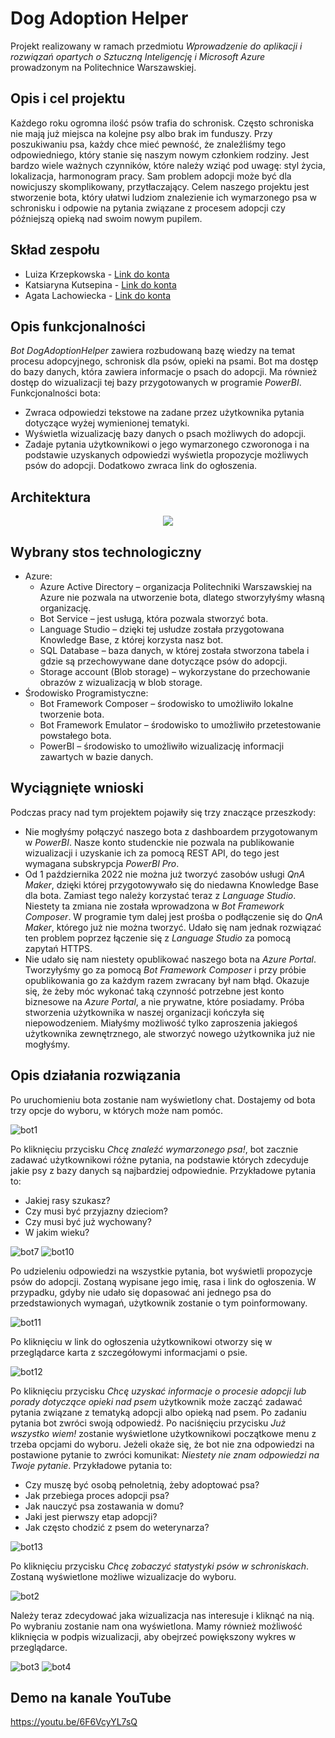 # Dog Adoption Helper
Projekt realizowany w ramach przedmiotu *Wprowadzenie do aplikacji i rozwiązań opartych o Sztuczną Inteligencję i Microsoft Azure* prowadzonym na Politechnice Warszawskiej.

## Opis i cel projektu
Każdego roku ogromna ilość psów trafia do schronisk. Często schroniska nie mają już miejsca na kolejne psy albo brak im funduszy. Przy poszukiwaniu psa, każdy chce mieć pewność, że znaleźliśmy tego odpowiedniego, który stanie się naszym nowym członkiem rodziny. Jest bardzo wiele ważnych czynników, które należy wziąć pod uwagę: styl życia, lokalizacja, harmonogram pracy. Sam problem adopcji może być dla nowicjuszy skomplikowany, przytłaczający. 
Celem naszego projektu jest stworzenie bota, który ułatwi ludziom znalezienie ich wymarzonego psa w schronisku i odpowie na pytania związane z procesem adopcji czy późniejszą opieką nad swoim nowym pupilem.

## Skład zespołu
* Luiza Krzepkowska - <a href ="https://github.com/luizalouise" targer="_blank">Link do konta</a>
* Katsiaryna Kutsepina - <a href ="https://github.com/kutsepka" targer="_blank">Link do konta</a>
* Agata Lachowiecka - <a href ="https://github.com/AgataLa" targer="_blank">Link do konta</a>

## Opis funkcjonalności
*Bot DogAdoptionHelper* zawiera rozbudowaną bazę wiedzy na temat procesu adopcyjnego, schronisk dla psów, opieki na psami. Bot ma dostęp do bazy danych, która zawiera informacje o psach do adopcji. Ma również dostęp do wizualizacji tej bazy przygotowanych w programie *PowerBI*. Funkcjonalności bota:
- Zwraca odpowiedzi tekstowe na zadane przez użytkownika pytania dotyczące wyżej wymienionej tematyki.
- Wyświetla wizualizację bazy danych o psach możliwych do adopcji.
- Zadaje pytania użytkownikowi o jego wymarzonego czworonoga i na podstawie uzyskanych odpowiedzi wyświetla propozycje możliwych psów do adopcji. Dodatkowo zwraca link do ogłoszenia.

## Architektura
<p align="center">
  <img src="https://user-images.githubusercontent.com/63157380/203542099-30f25e8b-e02e-4d4e-a20a-c031c3c98a61.png"/>
</p>

## Wybrany stos technologiczny

- Azure:
  - Azure Active Directory – organizacja Politechniki Warszawskiej na Azure nie pozwala na utworzenie bota, dlatego stworzyłyśmy własną organizację.
  - Bot Service – jest usługą, która pozwala stworzyć bota.
  - Language Studio – dzięki tej usłudze została przygotowana Knowledge Base, z której korzysta nasz bot.
  - SQL Database – baza danych, w której została stworzona tabela i gdzie są przechowywane dane dotyczące psów do adopcji.
  - Storage account (Blob storage) – wykorzystane do przechowanie obrazów z wizualizacją w blob storage.
- Środowisko Programistyczne:
  - Bot Framework Composer – środowisko to umożliwiło lokalne tworzenie bota.
  - Bot Framework Emulator – środowisko to umożliwiło przetestowanie powstałego bota.
  - PowerBI – środowisko to umożliwiło wizualizację informacji zawartych w bazie danych.
  
## Wyciągnięte wnioski
Podczas pracy nad tym projektem pojawiły się trzy znaczące przeszkody:
- Nie mogłyśmy połączyć naszego bota z dashboardem przygotowanym w *PowerBI*. Nasze konto studenckie nie pozwala na publikowanie wizualizacji i uzyskanie ich za pomocą REST API, do tego jest wymagana subskrypcja *PowerBI Pro*.
- Od 1 października 2022 nie można już tworzyć zasobów usługi *QnA Maker*, dzięki której przygotowywało się do niedawna Knowledge Base dla bota. Zamiast tego należy korzystać teraz z *Language Studio*. Niestety ta zmiana nie została wprowadzona w *Bot Framework Composer*. W programie tym dalej jest prośba o podłączenie się do *QnA Maker*, którego już nie można tworzyć. Udało się nam jednak rozwiązać ten problem poprzez łączenie się z *Language Studio* za pomocą zapytań HTTPS.
- Nie udało się nam niestety opublikować naszego bota na *Azure Portal*. Tworzyłyśmy go za pomocą *Bot Framework Composer* i przy próbie opublikowania go za każdym razem zwracany był nam błąd. Okazuje się, że żeby móc wykonać taką czynność potrzebne jest konto biznesowe na *Azure Portal*, a nie prywatne, które posiadamy. Próba stworzenia użytkownika w naszej organizacji kończyła się niepowodzeniem.  Miałyśmy możliwość tylko zaproszenia jakiegoś użytkownika zewnętrznego, ale stworzyć nowego użytkownika już nie mogłyśmy.

## Opis działania rozwiązania
Po uruchomieniu bota zostanie nam wyświetlony chat. Dostajemy od bota trzy opcje do wyboru, w których może nam pomóc. 

![bot1](https://user-images.githubusercontent.com/63157380/203542546-31fa4f86-3258-4273-aa52-c66fde1af123.png)

Po kliknięciu przycisku *Chcę znaleźć wymarzonego psa!*, bot zacznie zadawać użytkownikowi różne pytania, na podstawie których zdecyduje jakie psy z bazy danych są najbardziej odpowiednie. Przykładowe pytania to:
- Jakiej rasy szukasz?
- Czy musi być przyjazny dzieciom?
- Czy musi być już wychowany?
- W jakim wieku?

![bot7](https://user-images.githubusercontent.com/63157380/203542691-9c97fd6e-bf58-4b93-8a22-93901a4a2f60.png)
![bot10](https://user-images.githubusercontent.com/63157380/203542832-f0720973-83f0-4028-be97-7e541a36c70f.png)

Po udzieleniu odpowiedzi na wszystkie pytania, bot wyświetli propozycje psów do adopcji. Zostaną wypisane jego imię, rasa i link do ogłoszenia. W przypadku, gdyby nie udało się dopasować ani jednego psa do przedstawionych wymagań, użytkownik zostanie o tym poinformowany.

![bot11](https://user-images.githubusercontent.com/63157380/203542988-fc37f82a-3d0b-4a87-b342-316b0d180f27.png)

Po kliknięciu w link do ogłoszenia użytkownikowi otworzy się w przeglądarce karta z szczegółowymi informacjami o psie.

![bot12](https://user-images.githubusercontent.com/63157380/203543029-3c126385-00a5-457d-9f67-522359f18ce4.png)

Po kliknięciu przycisku *Chcę uzyskać informacje o procesie adopcji lub porady dotyczące opieki nad psem* użytkownik może zacząć zadawać pytania związane z tematyką adopcji albo opieką nad psem.  Po zadaniu pytania bot zwróci swoją odpowiedź. Po naciśnięciu przycisku *Już wszystko wiem!* zostanie wyświetlone użytkownikowi początkowe menu z trzeba opcjami do wyboru. Jeżeli okaże się, że bot nie zna odpowiedzi na postawione pytanie to zwróci komunikat: *Niestety nie znam odpowiedzi na Twoje pytanie*. Przykładowe pytania to:
- Czy muszę być osobą pełnoletnią, żeby adoptować psa?
- Jak przebiega proces adopcji psa?
- Jak nauczyć psa zostawania w domu?
- Jaki jest pierwszy etap adopcji?
- Jak często chodzić z psem do weterynarza?

![bot13](https://user-images.githubusercontent.com/63157380/203543212-f77ce9a3-4a93-43c6-a1df-e6f3be9d504a.png)

Po kliknięciu przycisku *Chcę zobaczyć statystyki psów w schroniskach*. Zostaną wyświetlone możliwe wizualizacje do wyboru.

![bot2](https://user-images.githubusercontent.com/63157380/203543350-feb02b62-9cf7-460a-bc47-6aa8a51b834e.png)

Należy teraz zdecydować jaka wizualizacja nas interesuje i kliknąć na nią. Po wybraniu zostanie nam ona wyświetlona. Mamy również możliwość kliknięcia w podpis wizualizacji, aby obejrzeć powiększony wykres w przeglądarce.

![bot3](https://user-images.githubusercontent.com/63157380/203543419-53b4f497-9960-4321-8923-ca43b0e27da7.png)
![bot4](https://user-images.githubusercontent.com/63157380/203543432-fff9a2c4-ec0b-43de-8f77-c7821092ad09.png)

## Demo na kanale YouTube
https://youtu.be/6F6VcyYL7sQ







